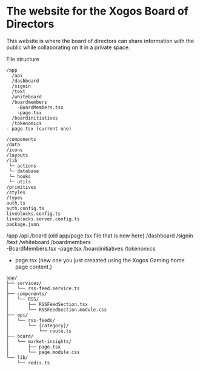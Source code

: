 # The website for the Xogos Board of Directors

This website is where the board of directors can share information with the
public while collaborating on it in a private space.

File structure

```
/app
  /api
  /dashboard
  /signin
  /text
  /whiteboard
  /boardmembers
    -BoardMembers.tsx
    -page.tsx
  /boardinitiatives
  /tokenomics
- page.tsx (current one)

/components
/data
/icons
/layouts
/lib
 └─ actions
 └─ database
 └─ hooks
 └─ utils
/primitives
/styles
/types
auth.ts
auth.config.ts
liveblocks.config.ts
liveblocks.server.config.ts
package.json
```

/app /api /board (old app/page.tsx file that is now here) /dashboard /signin
/text /whiteboard /boardmembers  
 -BoardMembers.tsx -page.tsx /boardinitiatives /tokenomics

- page.tsx (new one you just creaated using the Xogos Gaming home page content.)

```
app/
├── services/
│   └── rss-feed.service.ts
├── components/
│   └── RSS/
│       ├── RSSFeedSection.tsx
│       └── RSSFeedSection.module.css
├── api/
│   └── rss-feeds/
│       └── [category]/
│           └── route.ts
├── board/
│   └── market-insights/
│       ├── page.tsx
│       └── page.module.css
└── lib/
    └── redis.ts
```
